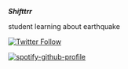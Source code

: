 ***Shifttrr***

student learning about earthquake

[![Twitter Follow](https://img.shields.io/twitter/follow/_Shifttrr?label=_Shifttrr)](https://twitter.com/_Shifttrr)

[![spotify-github-profile](https://spotify-github-profile.vercel.app/api/view?uid=kurikun.&cover_image=true&theme=compact)](https://open.spotify.com/user/kurikun.)
